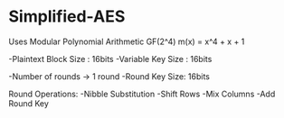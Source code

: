 # Simplified-AES

Uses Modular Polynomial Arithmetic GF(2^4)
m(x) = x^4 + x + 1

-Plaintext Block Size : 16bits
-Variable Key Size : 16bits

-Number of rounds -> 1 round
-Round Key Size: 16bits

Round Operations:
-Nibble Substitution
-Shift Rows
-Mix Columns
-Add Round Key

